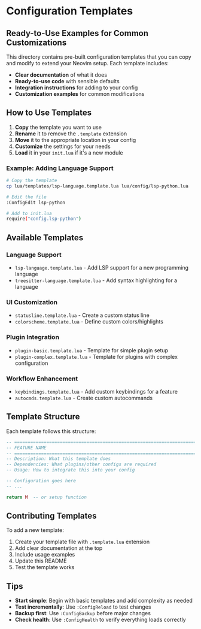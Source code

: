 # Configuration Templates
## Ready-to-Use Examples for Common Customizations

This directory contains pre-built configuration templates that you can copy and modify to extend your Neovim setup. Each template includes:

- **Clear documentation** of what it does
- **Ready-to-use code** with sensible defaults
- **Integration instructions** for adding to your config
- **Customization examples** for common modifications

## How to Use Templates

1. **Copy** the template you want to use
2. **Rename** it to remove the `.template` extension
3. **Move** it to the appropriate location in your config
4. **Customize** the settings for your needs
5. **Load** it in your `init.lua` if it's a new module

### Example: Adding Language Support

```bash
# Copy the template
cp lua/templates/lsp-language.template.lua lua/config/lsp-python.lua

# Edit the file
:ConfigEdit lsp-python

# Add to init.lua
require("config.lsp-python")
```

## Available Templates

### Language Support
- `lsp-language.template.lua` - Add LSP support for a new programming language
- `treesitter-language.template.lua` - Add syntax highlighting for a language

### UI Customization
- `statusline.template.lua` - Create a custom status line
- `colorscheme.template.lua` - Define custom colors/highlights

### Plugin Integration
- `plugin-basic.template.lua` - Template for simple plugin setup
- `plugin-complex.template.lua` - Template for plugins with complex configuration

### Workflow Enhancement
- `keybindings.template.lua` - Add custom keybindings for a feature
- `autocmds.template.lua` - Create custom autocommands

## Template Structure

Each template follows this structure:
```lua
-- ============================================================================
-- FEATURE NAME
-- ============================================================================
-- Description: What this template does
-- Dependencies: What plugins/other configs are required
-- Usage: How to integrate this into your config

-- Configuration goes here
-- ...

return M  -- or setup function
```

## Contributing Templates

To add a new template:
1. Create your template file with `.template.lua` extension
2. Add clear documentation at the top
3. Include usage examples
4. Update this README
5. Test the template works

## Tips

- **Start simple**: Begin with basic templates and add complexity as needed
- **Test incrementally**: Use `:ConfigReload` to test changes
- **Backup first**: Use `:ConfigBackup` before major changes
- **Check health**: Use `:ConfigHealth` to verify everything loads correctly
